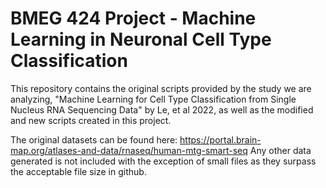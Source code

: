 # BMEG 424 Project - Machine Learning in Neuronal Cell Type Classification
This repository contains the original scripts provided by the study we are analyzing, "Machine Learning for Cell Type Classification from Single Nucleus RNA Sequencing Data" by Le, et al 2022, as well as the modified and new scripts created in this project.

The original datasets can be found here: https://portal.brain-map.org/atlases-and-data/rnaseq/human-mtg-smart-seq
Any other data generated is not included with the exception of small files as they surpass the acceptable file size in github.
